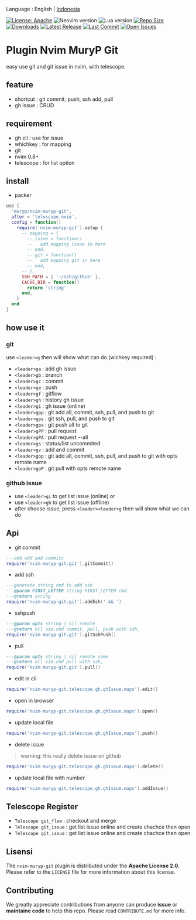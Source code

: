 Language : English | [Indonesia](./README-ID.md)

[![License: Apache](https://img.shields.io/badge/License-Apache-blue.svg)](https://opensource.org/licenses/Apache-2.0)
![Neovim version](https://img.shields.io/badge/Neovim-0.8.x-green.svg)
![Lua version](https://img.shields.io/badge/Lua-5.4-yellow.svg)
[![Repo Size](https://img.shields.io/github/repo-size/muryp/nvim-muryp-git)](https://github.com/muryp/nvim-muryp-git)
[![Downloads](https://img.shields.io/github/downloads/muryp/nvim-muryp-git/total)](https://github.com/muryp/nvim-muryp-git/releases)
[![Latest Release](https://img.shields.io/github/release/muryp/nvim-muryp-git)](https://github.com/muryp/nvim-muryp-git/releases/latest)
[![Last Commit](https://img.shields.io/github/last-commit/muryp/nvim-muryp-git)](https://github.com/muryp/nvim-muryp-git/commits/master)
[![Open Issues](https://img.shields.io/github/issues/muryp/nvim-muryp-git)](https://github.com/muryp/nvim-muryp-git/issues)
# Plugin Nvim MuryP Git
easy use git and git issue in nvim, with telescope.
## feature
- shortcut : git commit, push, ssh add, pull
- gh issue : CRUD
## requirement
- gh cli : use for issue
- whichkey : for mapping
- git
- nvim 0.8+
- telescope : for list option
## install
- packer

```lua
use {
  'muryp/nvim-muryp-git',
  after = 'telescope.nvim',
  config = function()
    require('nvim-muryp-git').setup {
      -- mapping = {
        -- issue = function()
        --   add mapping issue in here
        -- end,
        -- git = function()
        --   add mapping git in here
        -- end,
      -- },
      SSH_PATH = { '~/ssh/github' },
      CACHE_DIR = function()
        return 'string'
      end, 
    }
  end
}

```
## how use it
### git
use `<leader>g` then will show what can do (wichkey required) :
- `<leader>ga` : add gh issue
- `<leader>gb` : branch
- `<leader>gc` : commit
- `<leader>ge` : push
- `<leader>gf` : gitflow
- `<leader>gh` : history gh issue
- `<leader>gi` : gh issue (online)
- `<leader>gpp` : git add all, commit, ssh, pull, and push to git
- `<leader>gps` : git ssh, pull, and push to git
- `<leader>gpa` : git push all to git
- `<leader>gPP` : pull request
- `<leader>gPA` : pull request --all
- `<leader>gs` : status/list uncommited
- `<leader>gv` : add and commit
- `<leader>gop` : git add all, commit, ssh, pull, and push to git with opts remote name
- `<leader>goP` : git pull with opts remote name

### github issue
- use `<leader>gi` to get list issue (online)
or
- use `<leader>gh` to get list issue (offline)
- after choose issue, press `<leader><leader>g` then will show what we can do

## Api
- git commit
```lua
---cmd add and commits
require('nvim-muryp-git.git').gitCommit()
```
- add ssh
```lua
---generate string cmd to add ssh
---@param FIRST_LETTER string FIRST_LETTER cmd
---@return string
require('nvim-muryp-git.git').addSsh(' && ')
```
- sshpush
```lua
---@param opts string | nil remote
---@return nil vim.cmd commit, pull, push with ssh,
require('nvim-muryp-git.git').gitSshPush()
```
- pull
```lua
---@param opts string | nil remote name
---@return nil vim.cmd pull with ssh,
require('nvim-muryp-git.git').pull()
```
- edit in cli
```lua
require('nvim-muryp-git.telescope.gh.ghIssue.maps').edit()
```
- open in browser
```lua
require('nvim-muryp-git.telescope.gh.ghIssue.maps').open()
```
- update local file
```lua
require('nvim-muryp-git.telescope.gh.ghIssue.maps').push()
```
- delete issue
> warning: this really delete issue on github
```lua
require('nvim-muryp-git.telescope.gh.ghIssue.maps').delete()
```
- update local file with number
```lua
require('nvim-muryp-git.telescope.gh.ghIssue.maps').addIssue()
```

## Telescope Register
- `Telescope git_flow` : checkout and merge
- `Telescope git_issue` : get list issue online and create chachce then open
- `Telescope git_issue` : get list issue online and create chachce then open

## Lisensi
The `nvim-muryp-git` plugin is distributed under the **Apache License 2.0**. Please refer to the `LICENSE` file for more information about this license.

## Contributing
We greatly appreciate contributions from anyone can produce **issue** or **maintaine code** to help this repo. Please read `CONTRIBUTE.md` for more info.
